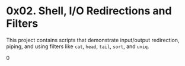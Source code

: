 # 0x02. Shell, I/O Redirections and Filters

This project contains scripts that demonstrate input/output redirection, piping, and using filters like `cat`, `head`, `tail`, `sort`, and `uniq`.

0
